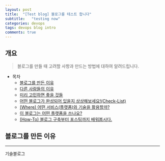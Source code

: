 ```yaml
---
layout: post
title:  "[Test blog] 블로그를 테스트 합니다"
subtitle:   "testing now"
categories: devops
tags: devops blog intro   
comments: true
---
```



## 개요
> 블로그를 만들 때 고려할 사항과 만드는 방법에 대하여 알려드립니다.  
  
- 목차
	- [블로그를 만든 이유](#블로그를-만든-이유) 
	- [다른 사람들의 이유](#다른-사람들의-이유)
	- [미리 고민하면 좋을 것들](#미리-고민하면-좋을-것들)
	- [어떤 블로그가 완성되어 있을지 상상해보세요!(Check-List)](#어떤-블로그가-완성되어-있을지-상상해보세요check-list)
	- [(Where) 어떤 서비스(플랫폼)와 기술을 활용할까?](#where-어떤-서비스플랫폼와-기술을-활용할까)
	- [이 블로그는 어떤 플랫폼을 쓰나요?](#이-블로그는-어떤-플랫폼을-쓰나요)
	- [(How-To) 블로그 구축부터 포스팅까지 배워봅시다.](#how-to-블로그-구축부터-포스팅까지-배워봅시다)
  
  
## 블로그를 만든 이유  
---
기술블로그


 
